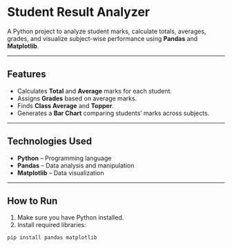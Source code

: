 # Student Result Analyzer

A Python project to analyze student marks, calculate totals, averages, grades, and visualize subject-wise performance using **Pandas** and **Matplotlib**.

---

## Features

- Calculates **Total** and **Average** marks for each student.  
- Assigns **Grades** based on average marks.  
- Finds **Class Average** and **Topper**.  
- Generates a **Bar Chart** comparing students’ marks across subjects.  

---

## Technologies Used

- **Python** – Programming language  
- **Pandas** – Data analysis and manipulation  
- **Matplotlib** – Data visualization  

---

## How to Run

1. Make sure you have Python installed.  
2. Install required libraries:

```bash
pip install pandas matplotlib

